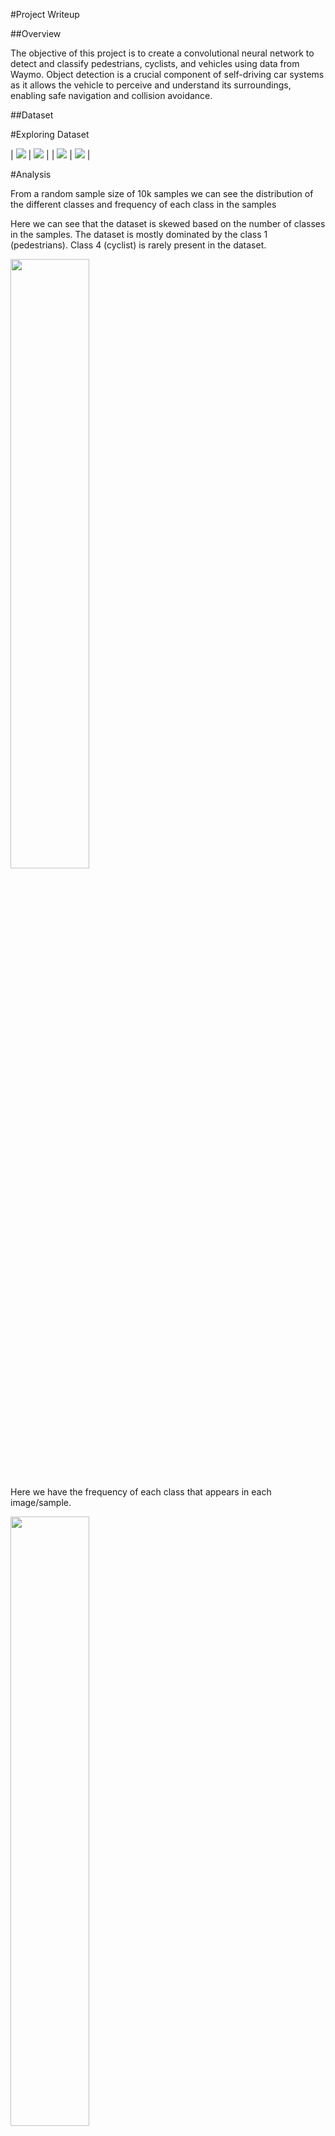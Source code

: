 #Project Writeup

##Overview

The objective of this project is to create a convolutional neural network to detect and classify pedestrians, cyclists, and vehicles using data from Waymo. Object detection is a crucial component of self-driving car systems as it allows the vehicle to perceive and understand its surroundings, enabling safe navigation and collision avoidance.

##Dataset

#Exploring Dataset

|	![](images/explore1.png)	|	![](images/explore2.png)	|
|	![](images/explore3.png)	|	![](images/explore4.png)	|

#Analysis

From a random sample size of 10k samples we can see the distribution of the different classes and frequency of each class in the samples

Here we can see that the dataset is skewed based on the number of classes in the samples. The dataset is mostly dominated by the class 1 (pedestrians). Class 4 (cyclist) is rarely present in the dataset.

<img src="images/class_dist.png" width=50% height=50%>

Here we have the frequency of each class that appears in each image/sample.

<img src="images/class1.png" width=50% height=50%>
<img src="images/class2.png" width=50% height=50%>
<img src="images/class3.png" width=50% height=50%>

##Training

All training and model parameters are defined in pipeline_new.config located in /home/workspace/experiments/reference folder.
To start a training process run: python experiments/model_main_tf2.py --model_dir=experiments/reference/ --pipeline_config_path=experiments/reference/pipeline_new.config

To start an evaluation process: python experiments/model_main_tf2.py --model_dir=experiments/reference/ --pipeline_config_path=experiments/reference/pipeline_new.config --checkpoint_dir=experiments/reference/

To monitor the process with Tensorboard: python -m tensorboard.main --logdir experiments/reference/

Without augmentations the training metrics after 2500 steps with a learning rate of 0.04

<img src="images/original.png" width=50% height=50%>

Here we can see that the loss was slowly minimizing but then shot back up. One possible explaination for this could be the high learning rate.

#Evaluation

<img src="images/original_eval.png" width=50% height=50%>

#Augmentation

Allows that model to not overfit and generalize the data more.

random_adjust_brightness - Allows that model to adapt to different lightings such as the brightness of the sun/reflections

random_vertical_flip - Allows to the model to hopefully help detect car accidents where the car is flipped

random_black_patches - Helps if there was anything on the cameras like mud or bugs

random_distort_color - Reflections from different objects can distort the color of detectable objects.

Training

<img src="images/aug.png" width=50% height=50%>

with a learning rate of 0.0001. Here we can see that the loss is slowly constantly minimizing. The model started to plateau around 1.6k steps.

Evaluation

<img src="images/aug_eval.png" width=50% height=50%>

We can see that the loss is lower than the the default model. This could be because of the augmentations or the lower learning rate, due to time constraint it was not testable.

#Test result

Export the trained model: python experiments/exporter_main_v2.py --input_type image_tensor --pipeline_config_path experiments/reference/pipeline_new.config --trained_checkpoint_dir experiments/reference/ --output_directory experiments/reference/exported/

Create an animation: python inference_video.py --labelmap_path label_map.pbtxt --model_path experiments/reference/exported/saved_model --tf_record_path /data/waymo/testing/segment-12200383401366682847_2552_140_2572_140_with_camera_labels.tfrecord --config_path experiments/reference/pipeline_new.config --output_path animation.gif

#Result

<img src="images/gif_1.png" width=50% height=50%>
<img src="images/gif_2.png" width=50% height=50%>
<img src="images/gif_3.png" width=50% height=50%>





